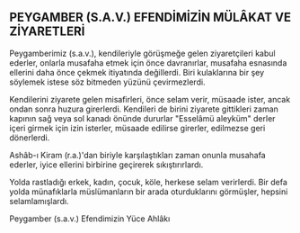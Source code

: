 ## PEYGAMBER (S.A.V.) EFENDİMİZİN MÜLÂKAT VE ZİYARETLERİ

Peygamberimiz (s.a.v.), kendileriyle görüş­meğe gelen ziyaretçileri kabul ederler, onlar­la musafaha etmek için önce davranırlar, musafaha esnasında ellerini daha önce çekmek itiyatında değillerdi. Biri kulaklarına bir şey söylemek istese söz bitmeden yüzünü çevirmezlerdi.

Kendilerini ziyarete gelen misafirleri, önce selam verir, müsaade ister, ancak ondan son­ra huzura girerlerdi. Kendileri de birini ziyarete gittikleri zaman kapının sağ veya sol kanadı önünde dururlar "Esselâmü aleyküm" derler içeri girmek için izin isterler, müsaade edilirse girerler, edilmezse geri dönerlerdi.

Ashâb-ı Kiram (r.a.)'dan biriyle karşılaştık­ları zaman onunla musahafa ederler, iyice el­lerini birbirine geçirerek sıkıştırırlardı.

Yolda rastladığı erkek, kadın, çocuk, köle, herkese selam verirlerdi. Bir defa yolda münafıklarla müslümanların bir arada otur­duklarını görmüşler, hepsini selamlamışlardı.

Peygamber (s.a.v.) Efendimizin Yüce Ahlâkı
